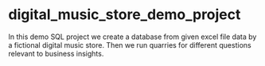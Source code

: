 # digital_music_store_demo_project
In this demo SQL project we create a database from given excel file data by a fictional digital music store. Then we run quarries for different questions relevant to business insights.
